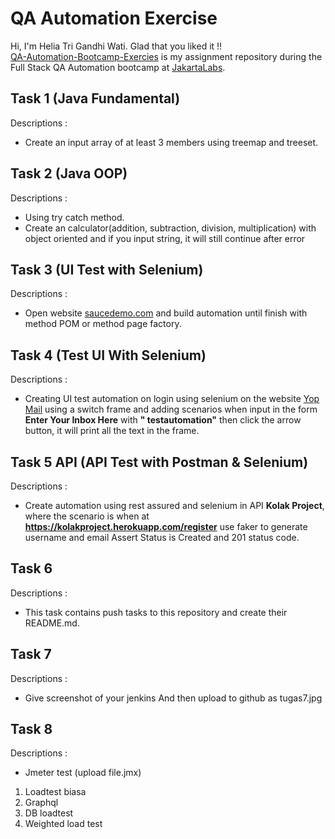 # QA Automation Exercise

Hi, I'm Helia Tri Gandhi Wati. Glad that you liked it !!  
[QA-Automation-Bootcamp-Exercies](https://github.com/heliagandhi/QA-Automation-Bootcamp-Exercies) is my assignment repository during the Full Stack QA Automation bootcamp at [JakartaLabs](https://jakartalabs.com/).

## Task 1 (Java Fundamental)
Descriptions :
- Create an input array of at least 3 members using treemap and treeset.

## Task 2 (Java OOP)
Descriptions :
- Using try catch method.
- Create an calculator(addition, subtraction, division, multiplication) with object oriented and if you input string, it will still continue after error

## Task 3 (UI Test with Selenium)
Descriptions :
- Open website [saucedemo.com](https://www.saucedemo.com/) and build automation until finish with method POM or method page factory.

## Task 4 (Test UI With Selenium)
Descriptions :
- Creating UI test automation on login using selenium on the website [Yop Mail](https://yopmail.com/en/) using a switch frame and adding scenarios when input in the form **Enter Your Inbox Here** with **" testautomation"** then click the arrow button, it will print all the text in the frame.

## Task 5 API (API Test with Postman & Selenium)
Descriptions :
- Create automation using rest assured and selenium in API **Kolak Project**, where the scenario is when at **https://kolakproject.herokuapp.com/register** use faker to generate username and email Assert Status is Created and 201 status code.

## Task 6
Descriptions :
- This task contains push tasks to this repository and create their README.md.

## Task 7
Descriptions :
- Give screenshot of your jenkins And then upload to github as tugas7.jpg

## Task 8
Descriptions :
- Jmeter test (upload file.jmx)
1. Loadtest biasa
2. Graphql
3. DB loadtest
4. Weighted load test